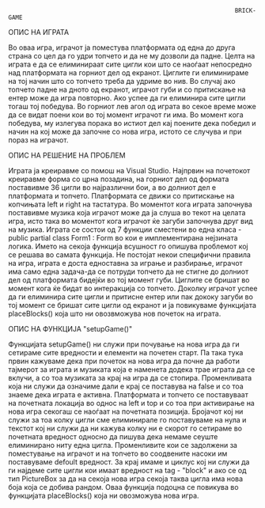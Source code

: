                                                                     BRICK-GAME
                                                                      
  ОПИС НА ИГРАТА
  
  Во оваа игра, играчот ја поместува платформата од една до друга страна со цел да го удри топчето и да не му дозволи да падне. Целта на играта е да се елиминираат сите цигли кои што се наоѓаат непосредно над платформата на горниот дел од екранот. Циглите ги елиминираме на тој начин што со топчето треба да удриме во нив. Во случај ако топчето падне на дното од екранот, играчот губи и со притискање на ентер може да игра повторно. Ако успее да ги елиминира сите цигли тогаш тој победува. Во горниот лев агол од играта во секое време може да се видат поени кои во тој момент играчот ги има. Во момент кога победува, му излегува порака во истиот дел кај поените дека победил и начин на кој може да започне со нова игра, истото се случува и при пораз на играчот. 
  
  ОПИС НА РЕШЕНИЕ НА ПРОБЛЕМ
  
   Играта ја креиравме со помош на Visual Studio. Најпрвин на почетокот креиравме форма со црна позадина, на горниот дел од формата поставивме 36 цигли во најразлични бои, а во долниот дел е платформата и топчето. Платформата се движи со притискање на копчињата left и right на тастатура. Во моментот кога играта започнува поставивме музика која играчот може да ја слуша во текот на целата игра, исто така во моментот кога играчот ќе загуби започнува друг вид на музика. Играта се состои од 7 функции сместени во една класа - public partial class Form1 : Form во кои е имплементирана нејзината логика. Името на секоја функција всушност го опишува проблемот кој се решава во самата функција. Не постојат некои специфични правила на игра, играта е доста едноставна за играње и разбирање, играчот има само една задача-да се потруди топчето да не стигне до долниот дел од платформата бидејќи во тој момент губи. Циглите се бришат во момент кога ќе бидат во интеракција со топчето. Доколку играчот успее да ги елиминира сите цигли и притисне ентер или пак дококу загуби во тој момент се бришат сите цигли од екранот и ја повикуваме функцијата placeBlocks() која што ни овозвможува нов почеток на играта.
   
   
   ОПИС НА ФУНКЦИЈА "setupGame()"
   
  Функцијата setupGame() ни служи при почување на нова игра да ги сетираме сите вредности и елементи на почетен старт. Па така тука првин кажуваме дека при почеток на нова игра да почне да работи тајмерот за играта и музиката која е наменета додека трае играта да се вклучи, а со тоа музиката за крај на игра да се стопира. Променливата која ни служи да означиме дали е крај се поставува на false и со тоа знаеме дека играта е активна. Платформата и топчето се поставуваат на почетната локација во однос на left и top и со тоа при активирање на нова игра секогаш се наоѓаат на почетната позиција. Бројачот кој ни служи за тоа колку цигли сме елиминирале го поставуваме на нула и текстот кој ни служи да ни кажува колку ни е скорот го сетираме во почетната вредност односно да пишува дека немаме сеуште елиминирано ниту една цигла. Променливите кои се задолжени за поместување на играчот и на топчето во соодвените насоки им поставуваме defoult вредност. За крај имаме и циклус кој ни служи да ги најдеме сите цигли кои имаат вредност на tag - "block" и ако се од тип PictureBox за да на секоја нова игра секоја таква цигла има нова боја која се добива рандом. Оваа функција подоцна се повикува во функцијата placeBlocks() која ни овозможува нова игра.
